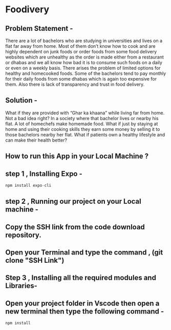 # Foodivery

 ## Problem Statement -
 
 There are a lot of bachelors who are studying in universities and lives on a flat far away from home.  Most of them don’t know how to cook and are highly dependent on junk foods or order foods from some food delivery websites which are unhealthy as the order is made either from a restaurant or dhabas and we all know how bad it is to consume such foods on a daily or even on a weekly basis.  There arises the problem of limited options for healthy and homecooked foods.  Some of the bachelors tend to pay monthly for their daily foods from some dhabas which is again too expensive for them.  Also there is lack of transparency and trust in food delivery.  

 
 
 ## Solution -
 
  What if they are provided with “Ghar ka khaana”  while living far from home. Not a bad idea right? In a society where that bachelor lives or nearby his flat.  A lot of homechefs make homemade food.  What if just by staying at home and using their cooking skills they earn some money by selling it to those bachelors nearby her flat.  What if patients own a healthy lifestyle and can make their health better?
  
  ## How to run this App in your Local Machine ?
  
  ## step 1 , Installing Expo -
  
   ```javascript
   npm install expo-cli
```

## step 2 , Running our project on your Local machine - 

   ## Copy the SSH link from the code download repository.
   
   ## Open your Terminal and type the command , (git clone "SSH Link")
   
   
   
 ## Step 3 , Installing all the required modules and Libraries-
 
   ## Open your project folder in Vscode then open a new terminal then type the following command - 
 
 ```javascript
 npm install
 ```
    
   
